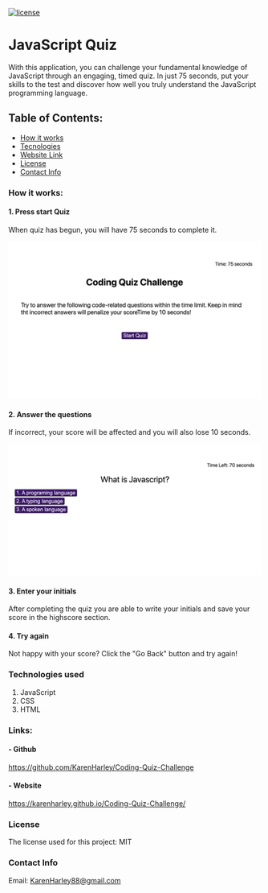 [![license](https://img.shields.io/github/license/DAVFoundation/captain-n3m0.svg?style=flat-square)](https://github.com/DAVFoundation/captain-n3m0/blob/master/LICENSE)

# JavaScript Quiz

With this application, you can challenge your fundamental knowledge of JavaScript through an engaging, timed quiz. In just 75 seconds, put your skills to the test and discover how well you truly understand the JavaScript programming language.

## Table of Contents:

- [How it works](#how-it-works)
- [Tecnologies](#tecnologies-used)
- [Website Link](#links)
- [License](#license)
- [Contact Info](#contact-info)
  
### How it works:

#### 1. Press start Quiz
   When quiz has begun, you will have 75 seconds to complete it.

![Game intro](./pics/into.png)

#### 2. Answer the questions
   If incorrect, your score will be affected and you will also lose 10 seconds.

![Game questions](./pics/questions.png)

#### 3. Enter your initials
   After completing the quiz you are able to write your initials and save your score in the highscore section.
#### 4. Try again
   Not happy with your score? Click the "Go Back" button and try again!

### Technologies used

1. JavaScript
2. CSS
3. HTML

### Links:

#### - Github

https://github.com/KarenHarley/Coding-Quiz-Challenge

#### - Website

https://karenharley.github.io/Coding-Quiz-Challenge/

### License

The license used for this project: MIT

### Contact Info 

Email: KarenHarley88@gmail.com

